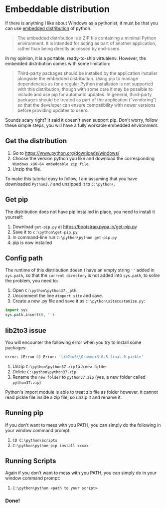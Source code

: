 <!--
.. title: Setting up python's Windows embeddable distribution (properly)
.. slug: setting-up-python-windows-embeddable-environment-properly
.. date: 2019-09-09 14:48:18 UTC+08:00
.. tags: 
.. category: 
.. link: 
.. description: 
.. type: text
-->

# Embeddable distribution
If there is anything I like about Windows as a pythonist, it must be that 
you can use [embedded distribution](https://docs.python.org/3/using/windows.html#windows-embeddable) of python.  

>The embedded distribution is a ZIP file containing a minimal Python environment. 
It is intended for acting as part of another application, rather than being directly 
accessed by end-users.

In my opinion, it is a portable, ready-to-ship virtualenv. However, the 
embedded distribution comes with some limitation:

>Third-party packages should be installed by the application installer alongside 
the embedded distribution. Using pip to manage dependencies as for a regular Python 
installation is not supported with this distribution, though with some care it may be 
possible to include and use pip for automatic updates. In general, third-party packages 
should be treated as part of the application (“vendoring”) so that the developer can 
ensure compatibility with newer versions before providing updates to users.

Sounds scary right? It said it doesn't even support pip. Don't worry, follow
these simple steps, you will have a fully workable embedded environment.

## Get the distribution

1. Go to <https://www.python.org/downloads/windows/>
2. Choose the version python you like and download the corresponding `Windows x86-64 embeddable zip file`.
3. Unzip the file. 

To make this tutorial easy to follow, I am assuming that you have downloaded `Python3.7` and unzipped it to
`C:\python\`.

## Get pip

The distribution does not have pip installed in place, you need to install it yourself:
1. Download `get-pip.py` at <https://bootstrap.pypa.io/get-pip.py>
2. Save it to `c:\python\get-pip.py`
3. In command-line run `C:\python\python get-pip.py`
4. pip is now installed

## Config path

The runtime of this distribution doesn't have an empty string `''` added in `sys.path`,
so that the `current directory` is not added into `sys.path`, to solve the problem,
you need to:

1. Open `C:\python\python37._pth`.
2. Uncomment the line `#import site` and save.
3. Create a new .py file and save it as `c:\python\sitecustomize.py`:
```python
import sys
sys.path.insert(0, '')
```

## lib2to3 issue
 
You will encounter the following error when you try to install some packages:
```python
error: [Errno 0] Error: 'lib2to3\\Grammar3.6.5.final.0.pickle'
```

1. Unzip `C:\python\python37.zip` to a `new folder`
2. Delete `C:\python\python37.zip`
3. Rename the `new folder` to `python37.zip` (yes, a new folder called `python37.zip`)

Python's import module is able to treat zip file as folder however, it cannot
read pickle file inside a zip file, so unzip it and rename it.

## Running pip

If you don't want to mess with you PATH, you can simply do the following in your window command prompt:

1. `CD C:\python\Scripts`
2. `C:\python\python pip install xxxxx`

## Running Scripts

Again if you don't want to mess with you PATH, you can simply do in your window command prompt:

1. `C:\python\python <path to your script>`

### Done!
